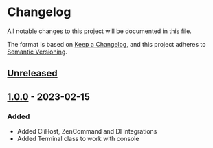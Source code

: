 # Changelog

All notable changes to this project will be documented in this file.

The format is based on [Keep a Changelog](https://keepachangelog.com/en/1.0.0/),
and this project adheres to [Semantic Versioning](https://semver.org/spec/v2.0.0.html).

## [Unreleased]

## [1.0.0] - 2023-02-15

### Added
- Added CliHost, ZenCommand and DI integrations
- Added Terminal class to work with console

[Unreleased]: https://github.com/ZenExtensions/spectre-console/compare/1.1.0...HEAD
[1.0.0]: https://github.com/ZenExtensions/spectre-console/releases/tag/1.0.0